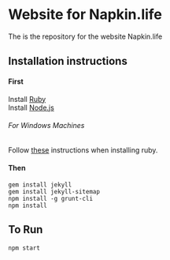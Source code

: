 # Website for Napkin.life

The is the repository for the website Napkin.life

## Installation instructions

#### First

Install [Ruby](https://www.ruby-lang.org/)  
Install [Node.js](https://nodejs.org/)

###### For Windows Machines

Follow [these](http://jekyll-windows.juthilo.com/) instructions when installing ruby.

#### Then
```
gem install jekyll
gem install jekyll-sitemap
npm install -g grunt-cli
npm install
```

## To Run

```
npm start
```
